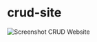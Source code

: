 # crud-site
![Screenshot CRUD Website](https://user-images.githubusercontent.com/84892928/124766913-89b38f00-df61-11eb-9769-40cb62b7735e.png)
